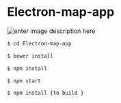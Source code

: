 Electron-map-app
=====================



![enter image description here](https://s3-us-west-2.amazonaws.com/dubhouse/githubImages/Screen+Shot+2015-11-14+at+8.29.35+AM.png)


```bash
$ cd Electron-map-app
```


```bash
$ bower install
```

```bash
$ npm install
```


```bash
$ npm start
```

```bash
$ npm install {to build }
```